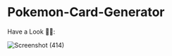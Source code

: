 # Pokemon-Card-Generator

Have a Look 👨‍💻:


![Screenshot (414)](https://user-images.githubusercontent.com/90441055/218225782-681fc343-c7e5-48d9-b7ae-8bd1e4022f68.png)
